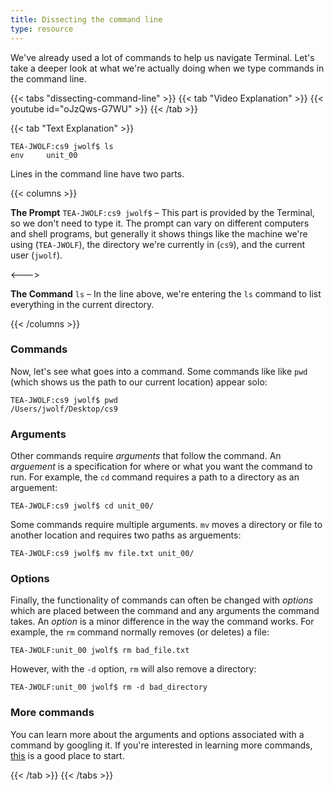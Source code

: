 ```yaml
---
title: Dissecting the command line
type: resource
---
```

We've already used a lot of commands to help us navigate Terminal. Let's take a deeper look at 
what we're actually doing when we type commands in the command line.

{{< tabs "dissecting-command-line" >}}
{{< tab "Video Explanation" >}}
{{< youtube id="oJzQws-G7WU" >}}
{{< /tab >}}

{{< tab "Text Explanation" >}}

```shell
TEA-JWOLF:cs9 jwolf$ ls
env     unit_00
```

Lines in the command line have two parts.

{{< columns >}}

**The Prompt** `TEA-JWOLF:cs9 jwolf$` – This part is provided by the Terminal, so we don't need
to type it. The prompt can vary on different computers and shell programs, but generally it shows 
things like the machine we're using (`TEA-JWOLF`), the directory we're currently in (`cs9`), and 
the current user (`jwolf`).

<--->

**The Command** `ls` – In the line above, we're entering the `ls` command to list everything 
in the current directory.

{{< /columns >}}

### Commands
Now, let's see what goes into a command. Some commands like like `pwd` (which shows us the path
to our current location) appear solo:

```shell
TEA-JWOLF:cs9 jwolf$ pwd
/Users/jwolf/Desktop/cs9
```

### Arguments
Other commands require *arguments* that follow the command. An *arguement* is a specification for
where or what you want the command to run. For example, the `cd` command requires a path to a
directory as an arguement:

```shell
TEA-JWOLF:cs9 jwolf$ cd unit_00/
```

Some commands require multiple arguments. `mv` moves a directory or file to another location and
requires two paths as arguements:

```shell
TEA-JWOLF:cs9 jwolf$ mv file.txt unit_00/
```

### Options
Finally, the functionality of commands can often be changed with *options* which are placed between
the command and any arguments the command takes. An *option* is a minor difference in the way the 
command works. For example, the `rm` command normally removes (or deletes) a file:

```shell
TEA-JWOLF:unit_00 jwolf$ rm bad_file.txt
```

However, with the `-d` option, `rm` will also remove a directory:

```shell
TEA-JWOLF:unit_00 jwolf$ rm -d bad_directory
```

### More commands
You can learn more about the arguments and options associated with a command by googling it. If
you're interested in learning more commands, [this](https://www.codecademy.com/articles/command-line-commands) 
is a good place to start.

{{< /tab >}}
{{< /tabs >}}
